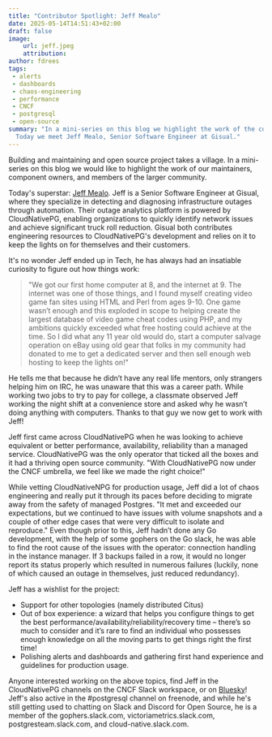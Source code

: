 ```yaml
---
title: "Contributor Spotlight: Jeff Mealo"
date: 2025-05-14T14:51:43+02:00
draft: false
image:
    url: jeff.jpeg
    attribution:
author: fdrees
tags:
 - alerts
 - dashboards
 - chaos-engineering
 - performance
 - CNCF
 - postgresql
 - open-source
summary: "In a mini-series on this blog we highlight the work of the community.
  Today we meet Jeff Mealo, Senior Software Engineer at Gisual."
---
```


Building and maintaining and open source project takes a village. In a
mini-series on this blog we would like to highlight the work of our
maintainers, component owners, and members of the larger community.

Today's superstar: [Jeff Mealo](https://github.com/jmealo/). Jeff is a 
Senior Software Engineer at Gisual, where they specialize in detecting and 
diagnosing infrastructure outages through automation. Their outage analytics 
platform is powered by CloudNativePG, enabling organizations to quickly 
identify network issues and achieve significant truck roll reduction. 
Gisual both contributes engineering resources to CloudNativePG's development 
and relies on it to keep the lights on for themselves and their customers.

It's no wonder Jeff ended up in Tech, he has always had an insatiable 
curiosity to figure out how things work:
> "We got our first home computer at 8, and the internet at 9. The internet
> was one of those things, and I found myself creating video game fan sites
> using HTML and Perl from ages 9-10. One game wasn’t enough and this exploded
> in scope to helping create the largest database of video game cheat codes
> using PHP, and my ambitions quickly exceeded what free hosting could achieve
> at the time. So I did what any 11 year old would do, start a computer salvage
> operation on eBay using old gear that folks in my community had donated to me
> to get a dedicated server and then sell enough web hosting to keep the lights
> on!"

He tells me that because he didn’t have any real life mentors, only strangers 
helping him on IRC, he was unaware that this was a career path. While working 
two jobs to try to pay for college, a classmate observed Jeff working the 
night shift at a convenience store and asked why he wasn’t doing anything with 
computers. Thanks to that guy we now get to work with Jeff! 

Jeff first came across CloudNativePG when he was looking to achieve equivalent 
or better performance, availability, reliability than a managed service. 
CloudNativePG was the only operator that ticked all the boxes and it had a 
thriving open source community. "With CloudNativePG now under the CNCF umbrella, 
we feel like we made the right choice!"

While vetting CloudNativeNPG for production usage, Jeff did a lot of chaos 
engineering and really put it through its paces before deciding to migrate 
away from the safety of managed Postgres. "It met and exceeded our 
expectations, but we continued to have issues with volume snapshots and a 
couple of other edge cases that were very difficult to isolate and reproduce." 
Even though prior to this, Jeff hadn’t done any Go development, with the help 
of some gophers on the Go slack, he was able to find the root cause of the 
issues with the operator: connection handling in the instance manager. 
If 3 backups failed in a row, it would no longer report its status properly 
which resulted in numerous failures (luckily, none of which caused an outage 
in themselves, just reduced redundancy). 

Jeff has a wishlist for the project: 
* Support for other topologies (namely distributed Citus)
* Out of box experience: a wizard that helps you configure things to get the 
best performance/availability/reliability/recovery time – there’s so much to 
consider and it’s rare to find an individual who possesses enough knowledge 
on all the moving parts to get things right the first time!
* Polishing alerts and dashboards and gathering first hand experience and 
guidelines for production usage. 

Anyone interested working on the above topics, find Jeff in the CloudNativePG 
channels on the CNCF Slack workspace, or on [Bluesky](@jmealo.bsky.social)! 
Jeff's also active in the #postgresql channel on freenode, and while he's 
still getting used to chatting on Slack and Discord for Open Source, he is 
a member of the gophers.slack.com, victoriametrics.slack.com, 
postgresteam.slack.com, and cloud-native.slack.com.